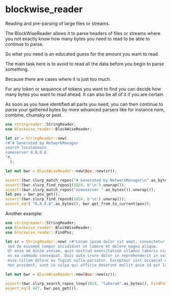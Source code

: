 # blockwise_reader
Reading and pre-parsing of large files or streams.

The BlockWiseReader allows it to parse headers of files or streams where you
not exactly know how many bytes you need to read to be able to continue to parse.

So what you need is an educated guess for the amount you want to read.

The main task here is to avoid to read all the data before you begin to parse something.

Because there are cases where it is just too much.

For any token or sequence of tokens you want to find you can decide how many bytes you want to read ahead.
It can also be all of it if you are certain.

As soon as you have identified all parts you need, you can then continue to parse
your gathered bytes by more advanced parsers like for instance nom, combine, chumsky or pest.

```rust
use stringreader::StringReader;
use blockwise_reader::BlockWiseReader;

let sr = StringReader::new(
r#"# Generated by NetworkManager
search localdomain
nameserver 8.8.8.8
"#,
  );

let mut bwr = BlockWiseReader::new(Box::new(sr));

assert!(bwr.slurp_match_repos("# Generated by NetworkManager\n".as_bytes()).unwrap());
assert!(bwr.slurp_find_repos1(1024, b'\n').unwrap());
assert!(bwr.slurp_match_repos("nameserver ".as_bytes()).unwrap());
let pos = bwr.pos_get();
assert!(bwr.slurp_find_repos0(1024, b'\n').unwrap());
assert_eq!( "8.8.8.8".as_bytes(), bwr.get_from_to_current(pos));

```

Another example: 
```rust
use stringreader::StringReader;
use blockwise_reader::BlockWiseReader;
use blockwise_reader::FindPos;

let sr = StringReader::new( r#"Lorem ipsum dolor sit amet, consectetur adipiscing elit, 
 sed do eiusmod tempor incididunt ut labore et dolore magna aliqua. 
 Ut enim ad minim veniam, quis nostrud exercitation ullamco laboris nisi ut aliquip 
 ex ea commodo consequat. Duis aute irure dolor in reprehenderit in voluptate velit 
 esse cillum dolore eu fugiat nulla pariatur. Excepteur sint occaecat cupidatat 
 non proident, sunt in culpa qui officia deserunt mollit anim id est laborum."#);

let mut bwr = BlockWiseReader::new(Box::new(sr));

assert!(bwr.slurp_search_repos_loop(1024, "laborum".as_bytes(), FindPos::Begin).unwrap());
assert_eq!( 447, bwr.pos_get());

```

